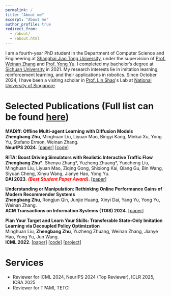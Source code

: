 ```yaml
---
permalink: /
title: "About me"
excerpt: "About me"
author_profile: true
redirect_from: 
  - /about/
  - /about.html
---
```


I am a fourth-year PhD student in the Department of Computer Science and Engineering at [Shanghai Jiao Tong University](http://en.sjtu.edu.cn/), under the supervision of [Prof. Weinan Zhang](http://wnzhang.net/) and [Prof. Yong Yu](http://apex.sjtu.edu.cn/members/yyu). I completed my bachelor’s degree at [Sichuan University](https://en.scu.edu.cn/) in 2021. My research interests lie in imitation learning, reinforcement learning, and their applications in robotics. Since October 2024, I have been a visiting scholar in [Prof. Lin Shao](https://linsats.github.io/)'s Lab at [National University of Singapore](https://nus.edu.sg/).


# Selected Publications (Full list can be found [here](/publications))

<b>MADiff: Offline Multi-agent Learning with Diffusion Models</b> <br> 
<b>Zhengbang Zhu</b>, Minghuan Liu, Liyuan Mao, Bingyi Kang, Minkai Xu, Yong Yu, Stefano Ermon, Weinan Zhang. <br> 
<b>NeurIPS 2024</b>. [<a href="https://arxiv.org/abs/2305.17330">paper</a>] [<a href="https://github.com/zbzhu99/madiff">code</a>] 
<br>

<b>RITA: Boost Driving Simulators with Realistic Interactive Traffic Flow</b> <br>
<b>Zhengbang Zhu\*</b>, Shenyu Zhang\*, Yuzheng Zhuang\*, Yuecheng Liu, Minghuan Liu, Liyuan Mao, Ziqing Gong, Shixiong Kai, Qiang Gu, Bin Wang, Siyuan Cheng, Xinyu Wang, Jianye Hao, Yong Yu. <br>
<b>DAI 2023</b>. <font color="red"><em><strong>(Best Student Paper Award)</strong></em></font>. [<a href="https://arxiv.org/abs/2211.03408">paper</a>]
<br>

<b>Understanding or Manipulation: Rethinking Online Performance Gains of Modern Recommender Systems</b> <br>
<b>Zhengbang Zhu</b>, Rongjun Qin, Junjie Huang, Xinyi Dai, Yang Yu, Yong Yu, Weinan Zhang. <br>
<b>ACM Transactions on Information Systems (TOIS) 2024</b>. [<a href="https://arxiv.org/abs/2210.05662">paper</a>]
<br>

<b>Plan Your Target and Learn Your Skills: Transferable State-Only Imitation Learning via Decoupled Policy Optimization</b> <br>
Minghuan Liu, <b>Zhengbang Zhu</b>, Yuzheng Zhuang, Weinan Zhang, Jianye Hao, Yong Yu, Jun Wang. <br>
<b>ICML 2022</b>. [<a href="https://arxiv.org/abs/2203.02214">paper</a>] [<a href="https://github.com/apexrl/DePO">code</a>] [<a href="https://decoupled-policy-optimization.github.io/">project</a>]

# Services

- Reviewer for ICML 2024, NeurIPS 2024 (Top Reviewer), ICLR 2025, ICRA 2025
- Reviewer for TPAMI, TETCI

<script type="text/javascript" id="clustrmaps" src="//clustrmaps.com/map_v2.js?d=r81tKg7CKp4kEP7sO3F-QiylAUyxHJ13DTud5OB1yGQ&cl=ffffff&w=a"></script>
